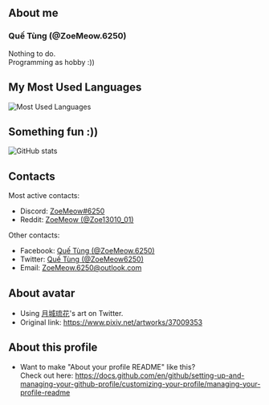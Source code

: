 ## About me
### Quế Tùng (@ZoeMeow.6250)
Nothing to do.<br>
Programming as hobby :))

## My Most Used Languages
![Most Used Languages](https://github-readme-stats.vercel.app/api/top-langs?layout=compact&username=zoemeow6250)

## Something fun :))
![GitHub stats](https://github-readme-stats.vercel.app/api?show_icons=true&theme=default&username=zoemeow6250)

## Contacts

Most active contacts:
- Discord: [ZoeMeow#6250][discord]
- Reddit: [ZoeMeow (@Zoe13010_01)][reddit]

Other contacts:
- Facebook: [Quế Tùng (@ZoeMeow.6250)][facebook]
- Twitter: [Quế Tùng (@ZoeMeow6250)][twitter]
- Email: [ZoeMeow.6250@outlook.com][email]

## About avatar

- Using [月城琉花](https://www.pixiv.net/users/288248)'s art on Twitter.
- Original link: https://www.pixiv.net/artworks/37009353

## About this profile

- Want to make "About your profile README" like this?<br>Check out here: https://docs.github.com/en/github/setting-up-and-managing-your-github-profile/customizing-your-profile/managing-your-profile-readme

[discord]: https://discordapp.com/users/465061557814951936
[reddit]: https://www.reddit.com/user/zoe13010_01
[facebook]: https://www.facebook.com/ZoeMeow.6250
[twitter]: https://www.twitter.com/ZoeMeow6250
[email]: mailto:ZoeMeow.6250@outlook.com
